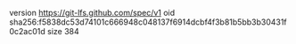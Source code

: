 version https://git-lfs.github.com/spec/v1
oid sha256:f5838dc53d74101c666948c048137f6914dcbf4f3b81b5bb3b30431f0c2ac01d
size 384
